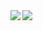 <span>
  <img align="left" src="https://github-readme-stats.vercel.app/api?username=ikeikeikeike&count_private=true&show_icons=true&include_all_commits=true&a=1" />
</span>
<span>
  <img align="left" src="https://github-readme-stats.vercel.app/api/top-langs/?username=ikeikeikeike&hide=css" />
</span>
